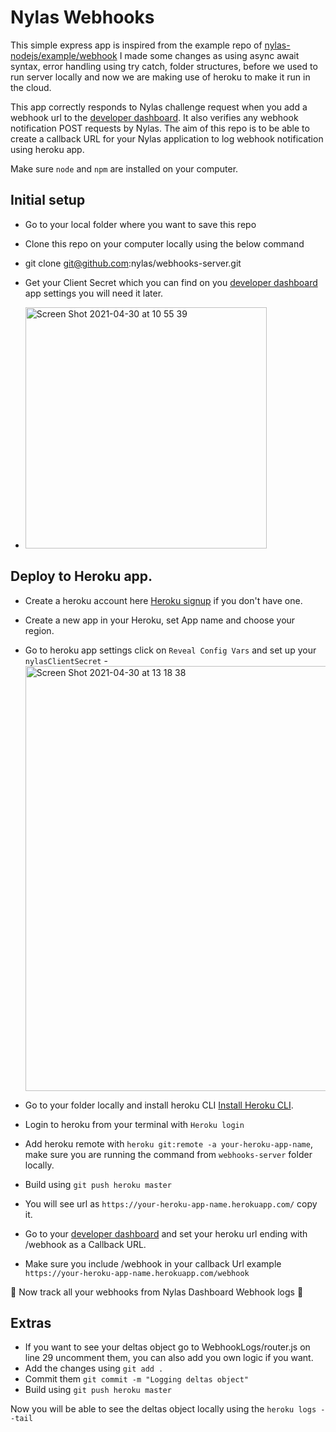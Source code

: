# Nylas Webhooks

This simple express app is inspired from the example repo of
[nylas-nodejs/example/webhook](https://github.com/nylas/nylas-nodejs/tree/main/example/webhooks)
I made some changes as using async await syntax, error handling using try catch, folder structures,
before we used to run server locally and now we are making
use of heroku to make it run in the cloud.

This app correctly responds to Nylas challenge request when you add a webhook
url to the [developer dashboard](https://developer.nylas.com). It also verifies
any webhook notification POST requests by Nylas. The aim of this repo is to be able to
create a callback URL for your Nylas application to log webhook notification using heroku app.

Make sure `node` and `npm` are installed on your computer.

## Initial setup

- Go to your local folder where you want to save this repo
- Clone this repo on your computer locally using the below command
- git clone git@github.com:nylas/webhooks-server.git 

- Get your Client Secret which you can find on you [developer dashboard](https://developer.nylas.com) app settings you will need it later.
- <img width="386" alt="Screen Shot 2021-04-30 at 10 55 39" src="https://user-images.githubusercontent.com/22378963/116672579-a4d2b300-a9a2-11eb-99a5-372bbad9cfa4.png">

## Deploy to Heroku app.

- Create a heroku account here [Heroku signup](https://signup.heroku.com/login) if you don't have one.
- Create a new app in your Heroku, set App name and choose your region.
- Go to heroku app settings click on `Reveal Config Vars` and set up your `nylasClientSecret`
-<img width="680" alt="Screen Shot 2021-04-30 at 13 18 38" src="https://user-images.githubusercontent.com/22378963/116688201-a4441780-a9b6-11eb-8163-cb583259848f.png">



- Go to your folder locally and install heroku CLI [Install Heroku CLI](https://devcenter.heroku.com/articles/heroku-cli).
- Login to heroku from your terminal with `Heroku login`
- Add heroku remote with `heroku git:remote -a your-heroku-app-name`, make sure you are running the command from `webhooks-server` folder locally.
- Build using `git push heroku master`

- You will see url as `https://your-heroku-app-name.herokuapp.com/` copy it.

- Go to your [developer dashboard](https://developer.nylas.com) and set your heroku url ending with /webhook as a Callback URL.
- Make sure you include /webhook in your callback Url example `https://your-heroku-app-name.herokuapp.com/webhook`

🎉 Now track all your webhooks from Nylas Dashboard Webhook logs 🎉


## Extras
- If you want to see your deltas object go to WebhookLogs/router.js on line 29 uncomment them, you can also add you own logic if you want.
- Add the changes using `git add .`
- Commit them `git commit -m "Logging deltas object"`
- Build using `git push heroku master`

Now you will be able to see the deltas object locally using the `heroku logs --tail`
